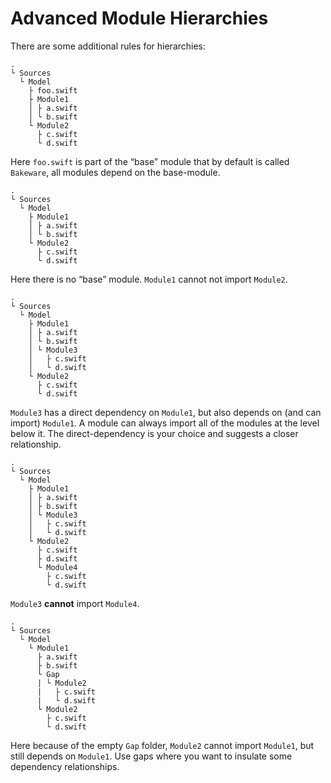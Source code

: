 # Advanced Module Hierarchies

There are some additional rules for hierarchies:

    .
    └ Sources
      └ Model
        ├ foo.swift
        ├ Module1
        │ ├ a.swift
        │ └ b.swift
        └ Module2
          ├ c.swift
          └ d.swift

Here `foo.swift` is part of the “base” module that by default is called
`Bakeware`, all modules depend on the base-module.

    .
    └ Sources
      └ Model
        ├ Module1
        │ ├ a.swift
        │ └ b.swift
        └ Module2
          ├ c.swift
          └ d.swift

Here there is no “base” module. `Module1` cannot not import `Module2`.

    .
    └ Sources
      └ Model
        ├ Module1
        │ ├ a.swift
        │ └ b.swift
        │ └ Module3
        │   ├ c.swift
        │   └ d.swift
        └ Module2
          ├ c.swift
          └ d.swift

`Module3` has a direct dependency on `Module1`, but also depends on (and can
import) `Module1`. A module can always import all of the modules at the level
below it. The direct-dependency is your choice and suggests a closer
relationship.

    .
    └ Sources
      └ Model
        ├ Module1
        │ ├ a.swift
        │ ├ b.swift
        │ └ Module3
        │   ├ c.swift
        │   └ d.swift
        └ Module2
          ├ c.swift
          ├ d.swift
          └ Module4
            ├ c.swift
            └ d.swift

`Module3` **cannot** import `Module4`.

    .
    └ Sources
      └ Model
        └ Module1
          ├ a.swift
          ├ b.swift
          └ Gap
          | └ Module2
          |   ├ c.swift
          |   └ d.swift
          └ Module2
            ├ c.swift
            └ d.swift

Here because of the empty `Gap` folder, `Module2` cannot import `Module1`, but
still depends on `Module1`. Use gaps where you want to insulate some dependency
relationships.
